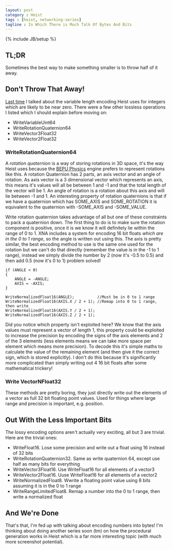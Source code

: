 ```yaml
---
layout: post
category : Heist
tags : [heist, networking-series]
tagline : In Which There is Much Talk Of Bytes And Bits
---
```

{% include JB/setup %}


## TL;DR

Sometimes the best way to make something smaller is to throw half of it away.

## Don't Throw That Away!

<a href="/2012/11/08/Packet-Encoding(2)/">Last time</a> I talked about the variable length encoding Heist uses for integers which are likely to be near zero. There were a few other lossless operations I listed which I should explain before moving on:

 - WriteVariableUint64
 - WriteRotationQuaternion64
 - WriteVector3Float32
 - WriteVector2Float32
 
### WriteRotationQuaternion64

A _rotation quaternion_ is a way of storing rotations in 3D space, it's the way Heist uses because the [BEPU Physics](http://bepuphysics.codeplex.com/) engine prefers to represent rotations like this. A rotation Quaternion has 2 parts, an axis vector and an angle of rotation. As axis vector is a 3 dimensional vector which represents an axis, this means it's values will all be between 1 and -1 and that the total length of the vector will be 1. An angle of rotation is a rotation about this axis and will lie between -1 and 1. An interesting property of rotation quaternions is that if we have a quaternion which has SOME_AXIS and SOME_ROTATION it is equivalent to the quaternion with -SOME_AXIS and -SOME_VALUE.

Write rotation quaternion takes advantage of all but one of these constraints to pack a quaternion down. The first thing to do is to make sure the rotation component is positive, once it is we know it will definitely lie within the range of 0 to 1. XNA includes a system for encoding 16 bit floats *which are in the 0 to 1 range*, so the angle is written out using this. The axis is pretty similar, the best encoding method to use is the same one used for the rotation but we can't do that directly (remember the value is in the -1 to 1 range), instead we simply divide the number by 2 (now it's -0.5 to 0.5) and then add 0.5 (now it's 0 to 1) problem solved!

    if (ANGLE < 0)
    {
        ANGLE = -ANGLE;
        AXIS = -AXIS;
    }
    
    WriteNormalizedFloat16(ANGLE);          //Must be in 0 to 1 range
    WriteNormalizedFloat16(AXIS.X / 2 + 1); //Remap into 0 to 1 range, then write
    WriteNormalizedFloat16(AXIS.Y / 2 + 1);
    WriteNormalizedFloat16(AXIS.Z / 2 + 1);

Did you notice which property isn't exploited here? We know that the axis values must represent a vector of length 1, this property could be exploited to increase the precision by encoding the signs of the axis elements and 2 of the 3 elements (less elements means we can take more space per element which means more precision). To decode this it's simple maths to calculate the value of the remaining element (and then give it the correct sign, which is stored explicitly). I don't do this because it's significantly more complicated than simply writing out 4 16 bit floats after some mathematical trickery!

### Write VectorNFloat32

These methods are pretty boring, they just directly write out the elements of a vector as full 32 bit floating point values. Used for things where large range and precision is important, e.g. position.

## Out With the Less Important Bits

The lossy encoding options aren't actually very exciting, all but 3 are trivial. Here are the trivial ones:

 - WriteFloat16. Lose some precision and write out a float using 16 instead of 32 bits
 - WriteRotationQuaternion32. Same as write quaternion 64, except use half as many bits for everything
 - WriteVector3Float16. Use WriteFloat16 for all elements of a vector3
 - WriteVector2Float16. Uuse WriteFloat16 for all elements of a vector2
 - WriteNormalizedFloat8. Wwrite a floating point value using 8 bits assuming it is in the 0 to 1 range
 - WriteRangeLimitedFloat8. Remap a number into the 0 to 1 range, then write a normalized float
 
## And We're Done

That's that, I'm fed up with talking about encoding numbers into bytes! I'm thinking about doing another series soon (tm) on how the procedural generation works in Heist which is a far more interesting topic (with much more screenshot potential).